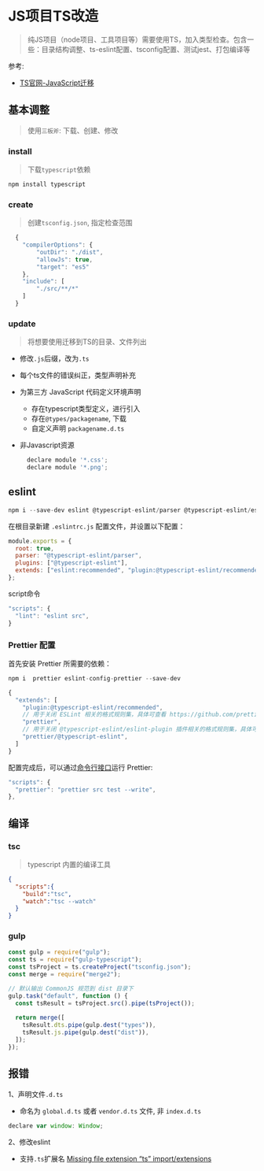 # JS项目TS改造

> 纯JS项目（node项目、工具项目等）需要使用TS，加入类型检查。包含一些：目录结构调整、ts-eslint配置、tsconfig配置、测试jest、打包编译等

参考:

- [TS官网-JavaScript迁移](https://www.tslang.cn/docs/handbook/migrating-from-javascript.html)

## 基本调整

> 使用`三板斧`: 下载、创建、修改

### install

> 下载`typescript`依赖

```bash
npm install typescript
```

### create

> 创建`tsconfig.json`, 指定检查范围

```js
  {
    "compilerOptions": {
        "outDir": "./dist",
        "allowJs": true,
        "target": "es5"
    },
    "include": [
        "./src/**/*"
    ]
  }
```

### update

> 将想要使用迁移到TS的目录、文件列出

- 修改`.js`后缀，改为`.ts`
- 每个ts文件的错误纠正，类型声明补充
- 为第三方 JavaScript 代码定义环境声明
  - 存在typescript类型定义，进行引入
  - 存在`@types/packagename`, 下载
  - 自定义声明 `packagename.d.ts`
- 非Javascript资源

  ```js
    declare module '*.css';
    declare module '*.png';
  ```

## eslint

```javascript
npm i --save-dev eslint @typescript-eslint/parser @typescript-eslint/eslint-plugin
```

在根目录新建 `.eslintrc.js` 配置文件，并设置以下配置：

```javascript
module.exports = {
  root: true,
  parser: "@typescript-eslint/parser",
  plugins: ["@typescript-eslint"],
  extends: ["eslint:recommended", "plugin:@typescript-eslint/recommended"],
};
```

script命令

```javascript
"scripts": {
  "lint": "eslint src",
}
```

### Prettier 配置

首先安装 Prettier 所需要的依赖：

```javascript
npm i  prettier eslint-config-prettier --save-dev
```

```javascript
{
  "extends": [
    "plugin:@typescript-eslint/recommended",
    // 用于关闭 ESLint 相关的格式规则集，具体可查看 https://github.com/prettier/eslint-config-prettier/blob/master/index.js
    "prettier",
    // 用于关闭 @typescript-eslint/eslint-plugin 插件相关的格式规则集，具体可查看 https://github.com/prettier/eslint-config-prettier/blob/master/%40typescript-eslint.js
    "prettier/@typescript-eslint",
  ]
}
```

配置完成后，可以通过[命令行接口](https://prettier.io/docs/en/cli.html)运行 Prettier:

```javascript
"scripts": {
  "prettier": "prettier src test --write",
},
```

## 编译

### tsc

> typescript 内置的编译工具

```json
{
  "scripts":{
    "build":"tsc",
    "watch":"tsc --watch"
  }
}
```

### gulp

```js
const gulp = require("gulp");
const ts = require("gulp-typescript");
const tsProject = ts.createProject("tsconfig.json");
const merge = require("merge2");

// 默认输出 CommonJS 规范到 dist 目录下
gulp.task("default", function () {
  const tsResult = tsProject.src().pipe(tsProject());
  
  return merge([
    tsResult.dts.pipe(gulp.dest("types")),
    tsResult.js.pipe(gulp.dest("dist")),
  ]);
});
```

## 报错

1、声明文件`.d.ts`

- 命名为 `global.d.ts` 或者 `vendor.d.ts` 文件, 非 `index.d.ts`

```js
declare var window: Window;
```

2、修改eslint

- 支持`.ts`扩展名 [Missing file extension “ts” import/extensions](https://stackoverflow.com/questions/59265981/typescript-eslint-missing-file-extension-ts-import-extensions)
